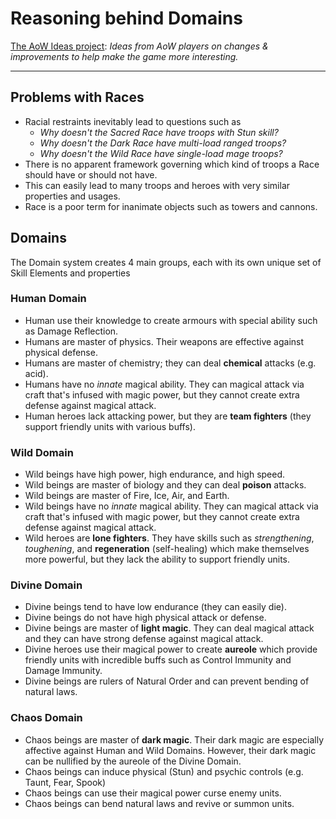 # Reasoning behind Domains

[The AoW Ideas project](https://github.com/nefarious-kitsune/aow.ideas):
*Ideas from AoW players on changes & improvements to help make the game more interesting.*

-----

## Problems with Races

- Racial restraints inevitably lead to questions such as
   - *Why doesn't the Sacred Race have troops with Stun skill?*
   - *Why doesn't the Dark Race have multi-load ranged troops?*
   - *Why doesn't the Wild Race have single-load mage troops?*
- There is no apparent framework governing which kind of troops a Race should have or should not have.
- This can easily lead to many troops and heroes with very similar properties and usages.
- Race is a poor term for inanimate objects such as towers and cannons.

## Domains

The Domain system creates 4 main groups, each with its own unique set of Skill Elements and properties

### Human Domain

- Human use their knowledge to create armours with special ability such as Damage Reflection.
- Humans are master of physics. Their weapons are effective against physical defense.
- Humans are master of chemistry; they can deal **chemical** attacks (e.g. acid).
- Humans have no *innate* magical ability. They can magical attack via craft that's infused with magic power, but they cannot create extra defense against magical attack.
- Human heroes lack attacking power, but they are **team fighters** (they support friendly units with various buffs).

### Wild Domain

- Wild beings have high power, high endurance, and high speed.
- Wild beings are master of biology and they can deal **poison** attacks.
- Wild beings are master of Fire, Ice, Air, and Earth.
- Wild beings have no *innate* magical ability. They can magical attack via craft that's infused with magic power, but they cannot create extra defense against magical attack.
- Wild heroes are **lone fighters**. They have skills such as *strengthening*, *toughening*, and **regeneration** (self-healing) which make themselves more powerful, but they lack the ability to support friendly units.

### Divine Domain

- Divine beings tend to have low endurance (they can easily die).
- Divine beings do not have high physical attack or defense.
- Divine beings are master of **light magic**. They can deal magical attack and they can have strong defense against magical attack.
- Divine heroes use their magical power to create **aureole** which provide friendly units with incredible buffs such as Control Immunity and Damage Immunity.
- Divine beings are rulers of Natural Order and can prevent bending of natural laws.

### Chaos Domain

- Chaos beings are master of **dark magic**. Their dark magic are especially affective against Human and Wild Domains. However, their dark magic can be nullified by the aureole of the Divine Domain.
- Chaos beings can induce physical (Stun) and psychic controls (e.g. Taunt, Fear, Spook)
- Chaos beings can use their magical power curse enemy units.
- Chaos beings can bend natural laws and revive or summon units.
